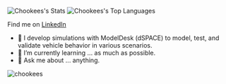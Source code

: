 ![Chookees's Stats](https://github-readme-stats.vercel.app/api?username=Chookees&theme=vision-friendly-dark&show_icons=true&hide_border=true&count_private=true&hide_rank=true)
![Chookees's Top Languages](https://github-readme-stats.vercel.app/api/top-langs/?username=Chookees&theme=vision-friendly-dark&show_icons=true&hide_border=true&layout=compact)

Find me on [LinkedIn](https://www.linkedin.com/in/artur-bobb-4b333b266/)
- 🔭 I develop simulations with ModelDesk (dSPACE) to model, test, and validate vehicle behavior in various scenarios.
- 🌱 I’m currently learning ... as much as possible.
- 💬 Ask me about ... anything.
<img align="left" src="https://komarev.com/ghpvc/?username=chookees" alt="chookees" />
